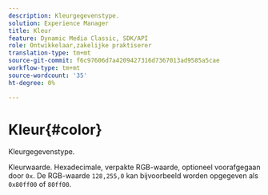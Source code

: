```yaml
---
description: Kleurgegevenstype.
solution: Experience Manager
title: Kleur
feature: Dynamic Media Classic, SDK/API
role: Ontwikkelaar,zakelijke praktiserer
translation-type: tm+mt
source-git-commit: f6c97606d7a4209427316d7367013ad9585a5cae
workflow-type: tm+mt
source-wordcount: '35'
ht-degree: 0%

---
```



# Kleur{#color}

Kleurgegevenstype.

Kleurwaarde. Hexadecimale, verpakte RGB-waarde, optioneel voorafgegaan door `0x`. De RGB-waarde `128,255,0` kan bijvoorbeeld worden opgegeven als `0x80ff00` of `80ff00`.
